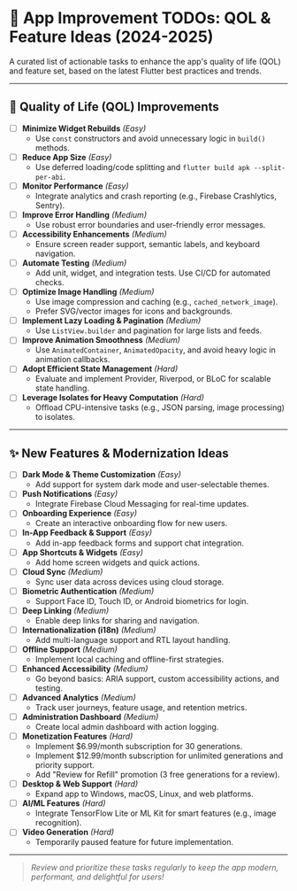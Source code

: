 # 📱 App Improvement TODOs: QOL & Feature Ideas (2024-2025)

A curated list of actionable tasks to enhance the app's quality of life (QOL) and feature set, based on the latest Flutter best practices and trends.

---

## 🚀 Quality of Life (QOL) Improvements

- [ ] **Minimize Widget Rebuilds** _(Easy)_
  - Use `const` constructors and avoid unnecessary logic in `build()` methods.
- [ ] **Reduce App Size** _(Easy)_
  - Use deferred loading/code splitting and `flutter build apk --split-per-abi`.
- [ ] **Monitor Performance** _(Easy)_
  - Integrate analytics and crash reporting (e.g., Firebase Crashlytics, Sentry).
- [ ] **Improve Error Handling** _(Medium)_
  - Use robust error boundaries and user-friendly error messages.
- [ ] **Accessibility Enhancements** _(Medium)_
  - Ensure screen reader support, semantic labels, and keyboard navigation.
- [ ] **Automate Testing** _(Medium)_
  - Add unit, widget, and integration tests. Use CI/CD for automated checks.
- [ ] **Optimize Image Handling** _(Medium)_
  - Use image compression and caching (e.g., `cached_network_image`).
  - Prefer SVG/vector images for icons and backgrounds.
- [ ] **Implement Lazy Loading & Pagination** _(Medium)_
  - Use `ListView.builder` and pagination for large lists and feeds.
- [ ] **Improve Animation Smoothness** _(Medium)_
  - Use `AnimatedContainer`, `AnimatedOpacity`, and avoid heavy logic in animation callbacks.
- [ ] **Adopt Efficient State Management** _(Hard)_
  - Evaluate and implement Provider, Riverpod, or BLoC for scalable state handling.
- [ ] **Leverage Isolates for Heavy Computation** _(Hard)_
  - Offload CPU-intensive tasks (e.g., JSON parsing, image processing) to isolates.

---

## ✨ New Features & Modernization Ideas

- [ ] **Dark Mode & Theme Customization** _(Easy)_
  - Add support for system dark mode and user-selectable themes.
- [ ] **Push Notifications** _(Easy)_
  - Integrate Firebase Cloud Messaging for real-time updates.
- [ ] **Onboarding Experience** _(Easy)_
  - Create an interactive onboarding flow for new users.
- [ ] **In-App Feedback & Support** _(Easy)_
  - Add in-app feedback forms and support chat integration.
- [ ] **App Shortcuts & Widgets** _(Easy)_
  - Add home screen widgets and quick actions.
- [ ] **Cloud Sync** _(Medium)_
  - Sync user data across devices using cloud storage.
- [ ] **Biometric Authentication** _(Medium)_
  - Support Face ID, Touch ID, or Android biometrics for login.
- [ ] **Deep Linking** _(Medium)_
  - Enable deep links for sharing and navigation.
- [ ] **Internationalization (i18n)** _(Medium)_
  - Add multi-language support and RTL layout handling.
- [ ] **Offline Support** _(Medium)_
  - Implement local caching and offline-first strategies.
- [ ] **Enhanced Accessibility** _(Medium)_
  - Go beyond basics: ARIA support, custom accessibility actions, and testing.
- [ ] **Advanced Analytics** _(Medium)_
  - Track user journeys, feature usage, and retention metrics.
- [ ] **Administration Dashboard** _(Medium)_
  - Create local admin dashboard with action logging.
- [ ] **Monetization Features** _(Hard)_
  - Implement $6.99/month subscription for 30 generations.
  - Implement $12.99/month subscription for unlimited generations and priority support.
  - Add "Review for Refill" promotion (3 free generations for a review).
- [ ] **Desktop & Web Support** _(Hard)_
  - Expand app to Windows, macOS, Linux, and web platforms.
- [ ] **AI/ML Features** _(Hard)_
  - Integrate TensorFlow Lite or ML Kit for smart features (e.g., image recognition).
- [ ] **Video Generation** _(Hard)_
  - Temporarily paused feature for future implementation.

---

> _Review and prioritize these tasks regularly to keep the app modern, performant, and delightful for users!_ 